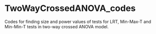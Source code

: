 # TwoWayCrossedANOVA_codes
Codes for finding size and power values of tests for LRT, Min-Max-T and Min-Min-T tests in two-way crossed ANOVA model.
